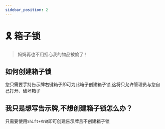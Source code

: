 ```yaml
---
sidebar_position: 2
---
```


# 🎗 箱子锁
> 妈妈再也不用担心我的物品被偷了！

## 如何创建箱子锁

您只需要手持告示牌右键箱子即可为此箱子创建箱子锁,这将只允许管理员与您自己打开、破坏箱子

## 我只是想写告示牌,不想创建箱子锁怎么办？

只需要使用`Shift+右键`即可创建告示牌且不创建箱子锁

